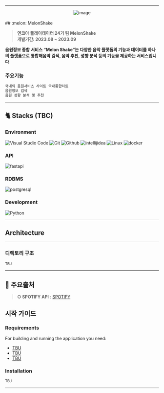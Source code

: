 <hr><div align="center" display="flex">
<img alt="image" src="https://user-images.githubusercontent.com/79441624/263522796-42397a69-1a33-49bf-bf3c-83c9e5e852c3.png">
</div>
<br>
## :melon: MelonShake

> **엔코아 플레이데이터 24기 팀 MelonShake** <br/> **개발기간: 2023.08 ~ 2023.09**

__음원정보 종합 서비스 “Melon Shake”는 다양한 음악 플랫폼의 기능과 데이터를 하나의 플랫폼으로 통합해음악 검색, 음악 추천, 성향 분석 등의 기능을 제공하는 서비스입니다__

### 주요기능
```bash
국내외 음원서비스 사이트 국내통합차트
음원정보 검색
음원 성향 분석 및 추천 
```

---
## 🐈 Stacks (TBC)
### Environment

![Visual Studio Code](https://img.shields.io/badge/Visual%20Studio%20Code-007ACC?style=for-the-badge&logo=Visual%20Studio%20Code&logoColor=white)
![Git](https://img.shields.io/badge/Git-F05032?style=for-the-badge&logo=Git&logoColor=white)
![Github](https://img.shields.io/badge/GitHub-181717?style=for-the-badge&logo=GitHub&logoColor=white)
![intellijidea](https://img.shields.io/badge/intellijidea-e8e8e7?style=for-the-badge&logo=intellijidea&logoColor=000000)
![Linux](https://img.shields.io/badge/linux-FCC624?style=for-the-badge&logo=linux&logoColor=black)
![docker](https://img.shields.io/badge/docker-2496ED?style=for-the-badge&logo=docker&logoColor=white)

### API
![fastapi](https://img.shields.io/badge/fastapi-009688?style=for-the-badge&logo=fastapi&logoColor=white)

### RDBMS
<!-- ![mysql](https://img.shields.io/badge/mysql-4479A1?style=for-the-badge&logo=mysql&logoColor=white) -->
![postgresql](https://img.shields.io/badge/postgresql-4169E1?style=for-the-badge&logo=postgresql&logoColor=white)

### Development
<!-- ![Spring](https://img.shields.io/badge/Spring-6DB33F?style=for-the-badge&logo=Spring&logoColor=white)
![airflow](https://img.shields.io/badge/apache_airflow-white?style=for-the-badge&logo=apacheairflow&logoColor=017CEE)
![jenkins](https://img.shields.io/badge/apache_jenkins-D24939?style=for-the-badge&logo=jenkins&logoColor=white)
![spark](https://img.shields.io/badge/Spark-F05032?style=for-the-badge&logo=apacheSpark&logoColor=white) -->
![Python](https://img.shields.io/badge/python-3776AB?style=for-the-badge&logo=python&logoColor=white)

---
## Architecture


---
### 디렉토리 구조
```bash
TBU
```
---
## 👀 주요출처

> **○ SPOTIFY API** : [SPOTIFY](https://developer.spotify.com/documentation/web-api)
<!-- > **○ 날씨  API** : [TBU](TBU)<br> -->
## 시작 가이드
### Requirements
For building and running the application you need:

- [TBU](TBU)
- [TBU](TBU)
- [TBU](TBU)

### Installation
``` bash
TBU
```
---

